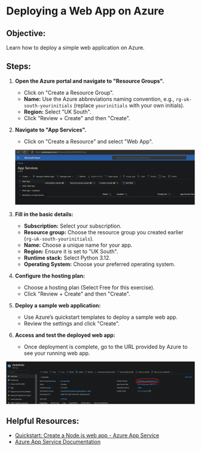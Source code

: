 # Deploying a Web App on Azure

## Objective:
Learn how to deploy a simple web application on Azure.

## Steps:

1. **Open the Azure portal and navigate to "Resource Groups".**
   - Click on "Create a Resource Group".
   - **Name:** Use the Azure abbreviations naming convention, e.g., `rg-uk-south-yourinitials` (replace `yourinitials` with your own initials).
   - **Region:** Select "UK South".
   - Click "Review + Create" and then "Create".

2. **Navigate to "App Services".**
   - Click on "Create a Resource" and select "Web App".

   ![App Services](../pics/web1.png)

3. **Fill in the basic details:**
   - **Subscription:** Select your subscription.
   - **Resource group:** Choose the resource group you created earlier (`rg-uk-south-yourinitials`).
   - **Name:** Choose a unique name for your app.
   - **Region:** Ensure it is set to "UK South".
   - **Runtime stack:** Select Python 3.12.
   - **Operating System:** Choose your preferred operating system.

4. **Configure the hosting plan:**
   - Choose a hosting plan (Select Free for this exercise).
   - Click "Review + Create" and then "Create".

5. **Deploy a sample web application:**
   - Use Azure’s quickstart templates to deploy a sample web app.
   - Review the settings and click "Create".

6. **Access and test the deployed web app:**
   - Once deployment is complete, go to the URL provided by Azure to see your running web app.

![Azure Web App](../pics/web2.png)

## Helpful Resources:
- [Quickstart: Create a Node.js web app - Azure App Service](https://docs.microsoft.com/en-us/azure/app-service/quickstart-nodejs)
- [Azure App Service Documentation](https://docs.microsoft.com/en-us/azure/app-service/)
